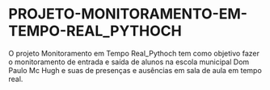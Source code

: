 # PROJETO-MONITORAMENTO-EM-TEMPO-REAL_PYTHOCH
O projeto Monitoramento em Tempo Real_Pythoch tem como objetivo fazer o monitoramento de entrada e saída de alunos na escola municipal Dom Paulo Mc Hugh e suas de presenças e ausências em sala de aula em tempo real.
